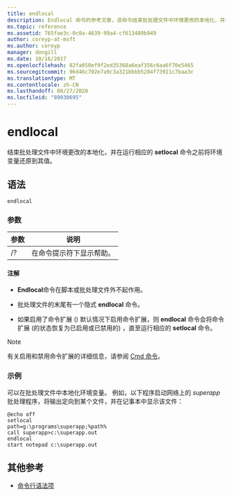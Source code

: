 ```yaml
---
title: endlocal
description: Endlocal 命令的参考文章，该命令结束批处理文件中环境更改的本地化，并在运行相应的 setlocal 命令之前将环境变量还原到其值。
ms.topic: reference
ms.assetid: 765fae3c-0c0a-4639-99a4-cf613489b949
author: coreyp-at-msft
ms.author: coreyp
manager: dongill
ms.date: 10/16/2017
ms.openlocfilehash: 82fa050ef9f2ed35368a6eaf356c6aa6f70e5465
ms.sourcegitcommit: 96d46c702e7a9c3a321bbbb5284f73911c7baa3c
ms.translationtype: MT
ms.contentlocale: zh-CN
ms.lasthandoff: 08/27/2020
ms.locfileid: "89030695"
---
```

# <a name="endlocal"></a>endlocal

结束批处理文件中环境更改的本地化，并在运行相应的 **setlocal** 命令之前将环境变量还原到其值。

## <a name="syntax"></a>语法

```
endlocal
```

### <a name="parameters"></a>参数

| 参数 | 说明 |
| --------- | ----------- |
| /? | 在命令提示符下显示帮助。 |

#### <a name="remarks"></a>注解

- **Endlocal**命令在脚本或批处理文件外不起作用。

- 批处理文件的末尾有一个隐式 **endlocal** 命令。

- 如果启用了命令扩展 () 默认情况下启用命令扩展，则 **endlocal** 命令会将命令扩展 (的状态恢复为已启用或已禁用的) ，直至运行相应的 **setlocal** 命令。

> [!NOTE]
> 有关启用和禁用命令扩展的详细信息，请参阅 [Cmd 命令](cmd.md)。

### <a name="examples"></a>示例

可以在批处理文件中本地化环境变量。 例如，以下程序启动网络上的 *superapp* 批处理程序，将输出定向到某个文件，并在记事本中显示该文件：

```
@echo off
setlocal
path=g:\programs\superapp;%path%
call superapp>c:\superapp.out
endlocal
start notepad c:\superapp.out
```

## <a name="additional-references"></a>其他参考

- [命令行语法项](command-line-syntax-key.md)
